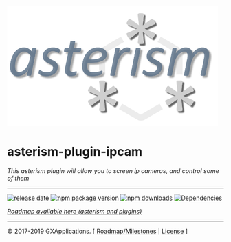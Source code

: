 ![asterism-logo](https://raw.githubusercontent.com/gxapplications/asterism/master/doc/asterism-text.png)

# asterism-plugin-ipcam

_This asterism plugin will allow you to screen ip cameras, and control some of them_

---

[![release date](https://img.shields.io/github/release-date/gxapplications/asterism-plugin-ipcam.svg)](https://github.com/gxapplications/asterism-plugin-ipcam/releases)
[![npm package version](https://badge.fury.io/js/asterism-plugin-ipcam.svg?logo=npm)](https://www.npmjs.com/package/asterism-plugin-ipcam)
[![npm downloads](https://img.shields.io/npm/dt/asterism-plugin-ipcam.svg?logo=npm&label=npm%20downloads)](https://www.npmjs.com/package/asterism-plugin-ipcam)
[![Dependencies](https://david-dm.org/gxapplications/asterism-plugin-ipcam/status.svg?logo=dependabot)](https://david-dm.org/gxapplications/asterism-plugin-ipcam)

_[Roadmap available here (asterism and plugins)](https://github.com/gxapplications/asterism/milestones?direction=asc&sort=due_date&state=open)_

---

:copyright: 2017-2019 GXApplications. [ [Roadmap/Milestones](https://github.com/gxapplications/asterism/milestones?direction=asc&sort=due_date&state=open) | [License](https://github.com/gxapplications/asterism/blob/master/LICENSE.md) ]
